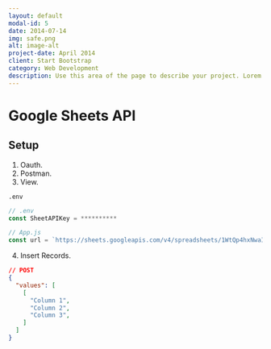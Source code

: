 ```yaml
---
layout: default
modal-id: 5
date: 2014-07-14
img: safe.png
alt: image-alt
project-date: April 2014
client: Start Bootstrap
category: Web Development
description: Use this area of the page to describe your project. Lorem ipsum dolor sit amet, consectetur adipisicing elit. Mollitia neque assumenda ipsam nihil, molestias magnam, recusandae quos quis inventore quisquam velit asperiores, vitae? Reprehenderit soluta, eos quod consequuntur itaque. Nam.
---
```



# Google Sheets API

## Setup

1. Oauth.
2. Postman.
3. View.

`.env`

```js
// .env
const SheetAPIKey = **********
```

```js
// App.js
const url = `https://sheets.googleapis.com/v4/spreadsheets/1WtQp4hxNwaIoceW4BhDjkY4ttqR9pTWWuHCagmF3ER8/values/Form%20Responses%201?key=${SheetAPIKey}`
```

4. Insert Records.


```json
// POST
{
  "values": [
    [
      "Column 1",
      "Column 2",
      "Column 3",
    ]
  ]
}
```